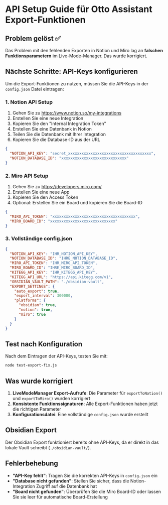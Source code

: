 # API Setup Guide für Otto Assistant Export-Funktionen

## Problem gelöst ✅

Das Problem mit den fehlenden Exporten in Notion und Miro lag an **falschen Funktionsparametern** im Live-Mode-Manager. Das wurde korrigiert.

## Nächste Schritte: API-Keys konfigurieren

Um die Export-Funktionen zu nutzen, müssen Sie die API-Keys in der `config.json` Datei eintragen:

### 1. Notion API Setup

1. Gehen Sie zu https://www.notion.so/my-integrations
2. Erstellen Sie eine neue Integration
3. Kopieren Sie den "Internal Integration Token"
4. Erstellen Sie eine Datenbank in Notion
5. Teilen Sie die Datenbank mit Ihrer Integration
6. Kopieren Sie die Database-ID aus der URL

```json
{
  "NOTION_API_KEY": "secret_xxxxxxxxxxxxxxxxxxxxxxxxxxxxxxxxxxxxx",
  "NOTION_DATABASE_ID": "xxxxxxxxxxxxxxxxxxxxxxxxxxxxx"
}
```

### 2. Miro API Setup

1. Gehen Sie zu https://developers.miro.com/
2. Erstellen Sie eine neue App
3. Kopieren Sie den Access Token
4. Optional: Erstellen Sie ein Board und kopieren Sie die Board-ID

```json
{
  "MIRO_API_TOKEN": "xxxxxxxxxxxxxxxxxxxxxxxxxxxxxxxxxxxxx",
  "MIRO_BOARD_ID": "xxxxxxxxxxxxxxxxxxxxxxxxxxxxx"
}
```

### 3. Vollständige config.json

```json
{
  "NOTION_API_KEY": "IHR_NOTION_API_KEY",
  "NOTION_DATABASE_ID": "IHRE_NOTION_DATABASE_ID",
  "MIRO_API_TOKEN": "IHR_MIRO_API_TOKEN",
  "MIRO_BOARD_ID": "IHRE_MIRO_BOARD_ID",
  "KITEGG_API_KEY": "IHR_KITEGG_API_KEY",
  "KITEGG_API_URL": "https://api.kitegg.com/v1",
  "OBSIDIAN_VAULT_PATH": "./obsidian-vault",
  "EXPORT_SETTINGS": {
    "auto_export": true,
    "export_interval": 300000,
    "platforms": {
      "obsidian": true,
      "notion": true,
      "miro": true
    }
  }
}
```

## Test nach Konfiguration

Nach dem Eintragen der API-Keys, testen Sie mit:

```bash
node test-export-fix.js
```

## Was wurde korrigiert

1. **LiveModeManager Export-Aufrufe**: Die Parameter für `exportToNotion()` und `exportToMiro()` wurden korrigiert
2. **Konsistente Funktionssignaturen**: Alle Export-Funktionen haben jetzt die richtigen Parameter
3. **Konfigurationsdatei**: Eine vollständige `config.json` wurde erstellt

## Obsidian Export

Der Obsidian Export funktioniert bereits ohne API-Keys, da er direkt in das lokale Vault schreibt (`./obsidian-vault/`).

## Fehlerbehebung

- **"API-Key fehlt"**: Tragen Sie die korrekten API-Keys in `config.json` ein
- **"Database nicht gefunden"**: Stellen Sie sicher, dass die Notion-Integration Zugriff auf die Datenbank hat
- **"Board nicht gefunden"**: Überprüfen Sie die Miro Board-ID oder lassen Sie sie leer für automatische Board-Erstellung